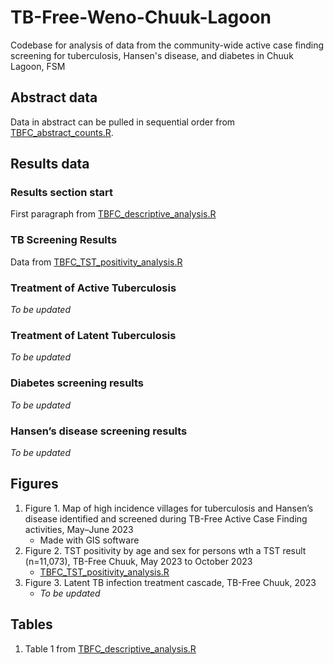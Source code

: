 # TB-Free-Weno-Chuuk-Lagoon
 Codebase for analysis of data from the community-wide active case finding screening for tuberculosis, Hansen's disease, and diabetes in Chuuk Lagoon, FSM

## Abstract data
Data in abstract can be pulled in sequential order from [TBFC_abstract_counts.R](https://github.com/skernallely/TB-Free-Weno-Chuuk-Lagoon/blob/main/TBFC_abstract_counts.R).

## Results data
### Results section start
First paragraph from [TBFC_descriptive_analysis.R](https://github.com/skernallely/TB-Free-Weno-Chuuk-Lagoon/blob/main/TBFC_descriptive_analysis.R)

### TB Screening Results 
Data from [TBFC_TST_positivity_analysis.R](https://github.com/skernallely/TB-Free-Weno-Chuuk-Lagoon/blob/main/TBFC_TST_positivity_analysis.R)

### Treatment of Active Tuberculosis
_To be updated_

### Treatment of Latent Tuberculosis
_To be updated_

### Diabetes screening results
_To be updated_

### Hansen’s disease screening results
_To be updated_

## Figures
1. Figure 1. Map of high incidence villages for tuberculosis and Hansen’s disease  identified and screened during TB-Free Active Case Finding activities, May–June 2023
   - Made with GIS software
3. Figure 2. TST positivity by age and sex for persons wth a TST result (n=11,073), TB-Free Chuuk, May 2023 to October 2023
   - [TBFC_TST_positivity_analysis.R](https://github.com/skernallely/TB-Free-Weno-Chuuk-Lagoon/blob/main/TBFC_TST_positivity_analysis.R) 
4. Figure 3. Latent TB infection treatment cascade, TB-Free Chuuk, 2023
   - _To be updated_

## Tables 
1. Table 1 from [TBFC_descriptive_analysis.R](https://github.com/skernallely/TB-Free-Weno-Chuuk-Lagoon/blob/main/TBFC_descriptive_analysis.R)
